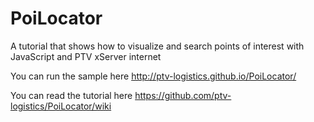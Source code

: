 PoiLocator
==========

A tutorial that shows how to visualize and search points of interest with JavaScript and PTV xServer internet

You can run the sample here http://ptv-logistics.github.io/PoiLocator/

You can read the tutorial here https://github.com/ptv-logistics/PoiLocator/wiki
